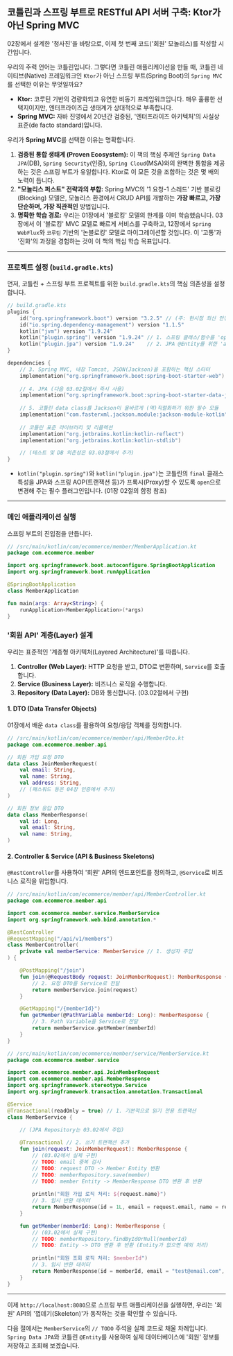 ## 코틀린과 스프링 부트로 RESTful API 서버 구축: Ktor가 아닌 Spring MVC

02장에서 설계한 '청사진'을 바탕으로, 이제 첫 번째 코드('회원' 모놀리스)를 작성할 시간입니다.

우리의 주력 언어는 코틀린입니다. 그렇다면 코틀린 애플리케이션을 만들 때, 코틀린 네이티브(Native) 프레임워크인 `Ktor`가 아닌 스프링 부트(Spring Boot)의 `Spring MVC`를 선택한 이유는 무엇일까요?

  * **Ktor:** 코루틴 기반의 경량화되고 유연한 비동기 프레임워크입니다. 매우 훌륭한 선택지이지만, 엔터프라이즈급 생태계가 상대적으로 부족합니다.
  * **Spring MVC:** 자바 진영에서 20년간 검증된, '엔터프라이즈 아키텍처'의 사실상 표준(de facto standard)입니다.

우리가 **Spring MVC**를 선택한 이유는 명확합니다.

1.  **검증된 통합 생태계 (Proven Ecosystem):** 이 책의 핵심 주제인 `Spring Data JPA`(DB), `Spring Security`(인증), `Spring Cloud`(MSA)와의 완벽한 통합을 제공하는 것은 스프링 부트가 유일합니다. Ktor로 이 모든 것을 조합하는 것은 몇 배의 노력이 듭니다.
2.  **"모놀리스 퍼스트" 전략과의 부합:** Spring MVC의 '1 요청-1 스레드' 기반 블로킹(Blocking) 모델은, 모놀리스 환경에서 CRUD API를 개발하는 **가장 빠르고, 가장 단순하며, 가장 직관적인** 방법입니다.
3.  **명확한 학습 경로:** 우리는 01장에서 '블로킹' 모델의 한계를 이미 학습했습니다. 03장에서 이 '블로킹' MVC 모델로 빠르게 서비스를 구축하고, 12장에서 `Spring WebFlux`와 `코루틴` 기반의 '논블로킹' 모델로 마이그레이션할 것입니다. 이 '고통'과 '진화'의 과정을 경험하는 것이 이 책의 핵심 학습 목표입니다.

-----

### 프로젝트 설정 (`build.gradle.kts`)

먼저, 코틀린 + 스프링 부트 프로젝트를 위한 `build.gradle.kts`의 핵심 의존성을 설정합니다.

```kotlin
// build.gradle.kts
plugins {
    id("org.springframework.boot") version "3.2.5" // (주: 현시점 최신 안정화 버전 기준)
    id("io.spring.dependency-management") version "1.1.5"
    kotlin("jvm") version "1.9.24"
    kotlin("plugin.spring") version "1.9.24" // 1. 스프링 클래스/함수를 'open'으로 만들기 위한 플러그인
    kotlin("plugin.jpa") version "1.9.24"    // 2. JPA @Entity를 위한 'all-open', 'no-arg' 플러그인
}

dependencies {
    // 3. Spring MVC, 내장 Tomcat, JSON(Jackson)을 포함하는 핵심 스타터
    implementation("org.springframework.boot:spring-boot-starter-web")
    
    // 4. JPA (다음 03.02절에서 즉시 사용)
    implementation("org.springframework.boot:spring-boot-starter-data-jpa")
    
    // 5. 코틀린 data class를 Jackson이 올바르게 (역)직렬화하기 위한 필수 모듈
    implementation("com.fasterxml.jackson.module:jackson-module-kotlin")
    
    // 코틀린 표준 라이브러리 및 리플렉션
    implementation("org.jetbrains.kotlin:kotlin-reflect")
    implementation("org.jetbrains.kotlin:kotlin-stdlib")

    // (테스트 및 DB 의존성은 03.03절에서 추가)
}
```

  * `kotlin("plugin.spring")`와 `kotlin("plugin.jpa")`는 코틀린의 `final` 클래스 특성을 JPA와 스프링 AOP(트랜잭션 등)가 프록시(Proxy)할 수 있도록 `open`으로 변경해 주는 필수 플러그인입니다. (01장 02절의 함정 참조)

-----

### 메인 애플리케이션 실행

스프링 부트의 진입점을 만듭니다.

```kotlin
// /src/main/kotlin/com/ecommerce/member/MemberApplication.kt
package com.ecommerce.member

import org.springframework.boot.autoconfigure.SpringBootApplication
import org.springframework.boot.runApplication

@SpringBootApplication
class MemberApplication

fun main(args: Array<String>) {
    runApplication<MemberApplication>(*args)
}
```

### '회원 API' 계층(Layer) 설계

우리는 표준적인 '계층형 아키텍처(Layered Architecture)'를 따릅니다.

1.  **Controller (Web Layer):** HTTP 요청을 받고, DTO로 변환하며, `Service`를 호출합니다.
2.  **Service (Business Layer):** 비즈니스 로직을 수행합니다.
3.  **Repository (Data Layer):** DB와 통신합니다. (03.02절에서 구현)

#### 1\. DTO (Data Transfer Objects)

01장에서 배운 `data class`를 활용하여 요청/응답 객체를 정의합니다.

```kotlin
// /src/main/kotlin/com/ecommerce/member/api/MemberDto.kt
package com.ecommerce.member.api

// 회원 가입 요청 DTO
data class JoinMemberRequest(
    val email: String,
    val name: String,
    val address: String,
    // (패스워드 등은 04장 인증에서 추가)
)

// 회원 정보 응답 DTO
data class MemberResponse(
    val id: Long,
    val email: String,
    val name: String,
)
```

#### 2\. Controller & Service (API & Business Skeletons)

`@RestController`를 사용하여 '회원' API의 엔드포인트를 정의하고, `@Service`로 비즈니스 로직을 위임합니다.

```kotlin
// /src/main/kotlin/com/ecommerce/member/api/MemberController.kt
package com.ecommerce.member.api

import com.ecommerce.member.service.MemberService
import org.springframework.web.bind.annotation.*

@RestController
@RequestMapping("/api/v1/members")
class MemberController(
    private val memberService: MemberService // 1. 생성자 주입
) {

    @PostMapping("/join")
    fun join(@RequestBody request: JoinMemberRequest): MemberResponse {
        // 2. 요청 DTO를 Service로 전달
        return memberService.join(request)
    }

    @GetMapping("/{memberId}")
    fun getMember(@PathVariable memberId: Long): MemberResponse {
        // 3. Path Variable을 Service로 전달
        return memberService.getMember(memberId)
    }
}
```

```kotlin
// /src/main/kotlin/com/ecommerce/member/service/MemberService.kt
package com.ecommerce.member.service

import com.ecommerce.member.api.JoinMemberRequest
import com.ecommerce.member.api.MemberResponse
import org.springframework.stereotype.Service
import org.springframework.transaction.annotation.Transactional

@Service
@Transactional(readOnly = true) // 1. 기본적으로 읽기 전용 트랜잭션
class MemberService {
    
    // (JPA Repository는 03.02에서 주입)

    @Transactional // 2. 쓰기 트랜잭션 추가
    fun join(request: JoinMemberRequest): MemberResponse {
        // (03.02에서 실제 구현)
        // TODO: email 중복 검사
        // TODO: request DTO -> Member Entity 변환
        // TODO: memberRepository.save(member)
        // TODO: member Entity -> MemberResponse DTO 변환 후 반환
        
        println("회원 가입 로직 처리: ${request.name}")
        // 3. 임시 반환 데이터
        return MemberResponse(id = 1L, email = request.email, name = request.name)
    }

    fun getMember(memberId: Long): MemberResponse {
        // (03.02에서 실제 구현)
        // TODO: memberRepository.findByIdOrNull(memberId)
        // TODO: Entity -> DTO 변환 후 반환 (Entity가 없으면 예외 처리)
        
        println("회원 조회 로직 처리: $memberId")
        // 3. 임시 반환 데이터
        return MemberResponse(id = memberId, email = "test@email.com", name = "Test User")
    }
}
```

-----

이제 `http://localhost:8080`으로 스프링 부트 애플리케이션을 실행하면, 우리는 '회원' API의 '껍데기(Skeleton)'가 동작하는 것을 확인할 수 있습니다.

다음 절에서는 `MemberService`의 `// TODO` 주석을 실제 코드로 채울 차례입니다. `Spring Data JPA`와 코틀린 `@Entity`를 사용하여 실제 데이터베이스에 '회원' 정보를 저장하고 조회해 보겠습니다.